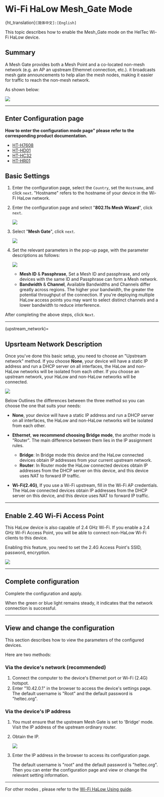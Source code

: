 # Wi-Fi HaLow Mesh_Gate Mode

{ht_translation}`[简体中文]:[English]`

This topic describes how to enable the Mesh_Gate mode on the HelTec Wi-Fi HaLow device.

## Summary
A Mesh Gate provides both a Mesh Point and a co-located non-mesh network (e.g. an AP an upstream Ethemnet connection, etc.). it broadcasts mesh gate announcements to help alian the mesh nodes, making it easier for traffic to reach the non-mesh network.

As shown below:

![](img/mesh_gate/01.png)

------------------------------------

## Enter Configuration page

**How to enter the configuration mode page" please refer to the corresponding product documentation.**
- [HT-H7608](https://docs.heltec.org/en/wifi_halow/ht-h7608/index.html#get-started)
- [HT-HD01](https://docs.heltec.org/en/wifi_halow/ht-hd01/index.html#get-started)
- [HT-HC32](https://docs.heltec.org/en/wifi_halow/ht-hc32/index.html#get-started)
- [HT-HR01](https://docs.heltec.org/en/wifi_halow/ht-hr01/index.html#setup-and-use)

## Basic Settings
1. Enter the configuration page, select the `Country`, set the `Hostname`, and click `next`. "Hostname" refers to the hostname of your device in the Wi-Fi HaLow network.

2. Enter the configuration page and select "**802.11s Mesh Wizard**", click `next`.

   ![](img/mesh_gate/02.png)

3. Select "**Mesh Gate**", click `next`.

   ![](img/mesh_gate/03.png)

4. Set the relevant parameters in the pop-up page, with the parameter descriptions as follows:

   ![](img/mesh_gate/04.png)

   - **Mesh ID** & **Passphrase**, Set a Mesh ID and passphrase, and only devices with the same ID and Passphrase can form a Mesh network.
   - **Bandwidth** & **Channel**, Available Bandwidths and Channels differ greatly across regions. The higher your bandwidth, the greater the potential throughput of the connection. If you're deploying multiple HaLow access points you may want to select distinct channels and a lower bandwidth to reduce interference.

After completing the above steps, click `Next`.

---------------------------

(upstream_network)=
## Upsrteam Network Description
Once you've done this basic setup, you need to choose an "Upstream network" method.
If you choose **None**, your device will have a static IP address and run a DHCP server on all interfaces, the HaLow and non-HaLow networks will be isolated from each other. If you choose an upstream network, your HaLow and non-HaLow networks will be connected.

![](img/ap/07.png)

Below Outlines the differences between the three method so you can choose the one that suits your needs:

- **None**, your device will have a static IP address and run a DHCP server on all interfaces, the HaLow and non-HaLow networks will be isolated from each other.

- **Ethernet**, **we recommend choosing Bridge mode**, the another mode is "Router". The main difference between them lies in the IP assignment rules.

   - **Bridge**: In Bridge mode this device and the HaLow connected devices obtain IP addresses from your current upstream network.
   - **Router**: In Router mode the HaLow connected devices obtain IP addresses from the DHCP server on this device, and this device uses NAT to forward IP traffic.

- **Wi-Fi(2.4G)**, If you use a Wi-Fi upstream, fill in the Wi-Fi AP credentials. The HaLow connected devices obtain IP addresses from the DHCP server on this device, and this device uses NAT to forward IP traffic.

---------------------------

## Enable 2.4G Wi-Fi Access Point
This HaLow device is also capable of 2.4 GHz Wi-Fi. If you enable a 2.4 GHz Wi-Fi Access Point, you will be able to connect non-HaLow Wi-Fi clients to this device.

Enabling this feature, you need to set the 2.4G Access Point's SSID, password, encryption.

![](img/ap/10.png)

------------------------------------------------------
## Complete configuration
Complete the configuration and apply.

When the green or blue light remains steady, it indicates that the network connection is successful.

-----------------------------------------------------

## View and change the configuration
This section describes how to view the parameters of the configured devices.

Here are two methods:

### Via the device's network (recommended)
1. Connect the computer to the device's Ethernet port or Wi-Fi (2.4G) hotspot.
2. Enter "10.42.0.1" in the browser to access the device's settings page. The default username is "Root" and the default password is "heltec.org".

### Via the device's IP address
1. You must ensure that the upstream Mesh Gate is set to 'Bridge' mode. Visit the IP address of the upstream ordinary router.

2. Obtain the IP.

   ![](img/ap/11.png)

3. Enter the IP address in the browser to access its configuration page. 

   The default username is "root" and the default password is "heltec.org". Then you can enter the configuration page and view or change the relevant setting information.

-----------------------------------------

For other modes , please refer to the [Wi-Fi HaLow Using guide](https://docs.heltec.org/en/wifi_halow/halow_guide/index.html).


